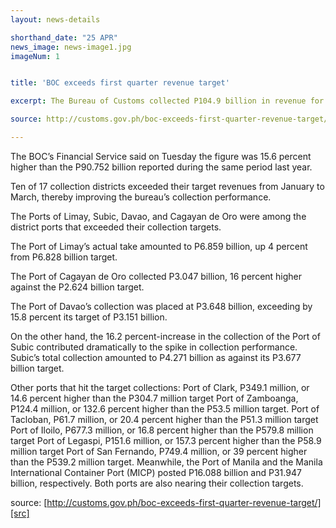 ```yaml
---
layout: news-details

shorthand_date: "25 APR"
news_image: news-image1.jpg
imageNum: 1


title: 'BOC exceeds first quarter revenue target'

excerpt: The Bureau of Customs collected P104.9 billion in revenue for the first quarter of the year, up 0.6 percent from the P104.28 billion collection target set for the period.

source: http://customs.gov.ph/boc-exceeds-first-quarter-revenue-target/

---
```


The BOC’s Financial Service said on Tuesday the figure was 15.6 percent higher than the P90.752 billion reported during the same period last year.

Ten of 17 collection districts exceeded their target revenues from January to March, thereby improving the bureau’s collection performance.

The Ports of Limay, Subic, Davao, and Cagayan de Oro were among the district ports that exceeded their collection targets.

The Port of Limay’s actual take amounted to P6.859 billion, up 4 percent from P6.828 billion target.
 
The Port of Cagayan de Oro collected P3.047 billion, 16 percent higher against the P2.624 billion target.
 
The Port of Davao’s collection was placed at P3.648 billion, exceeding by 15.8 percent its target of P3.151 billion.
 
On the other hand, the 16.2 percent-increase in the collection of the Port of Subic contributed dramatically to the spike in collection performance. Subic’s total collection amounted to P4.271 billion as against its P3.677 billion target.
 
Other ports that hit the target collections:
Port of Clark, P349.1 million, or 14.6 percent higher than the P304.7 million target
Port of Zamboanga, P124.4 million, or 132.6 percent higher than the P53.5 million target.
Port of Tacloban, P61.7 million, or 20.4 percent higher than the P51.3 million target
Port of Iloilo, P677.3 million, or 16.8 percent higher than the P579.8 million target
Port of Legaspi, P151.6 million, or 157.3 percent higher than the P58.9 million target
Port of San Fernando, P749.4 million, or 39 percent higher than the P539.2 million target. 
Meanwhile, the Port of Manila and the Manila International Container Port (MICP) posted P16.088 billion and P31.947 billion, respectively. Both ports are also nearing their collection targets.

source: [http://customs.gov.ph/boc-exceeds-first-quarter-revenue-target/][src]

[src]: http://customs.gov.ph/boc-exceeds-first-quarter-revenue-target/